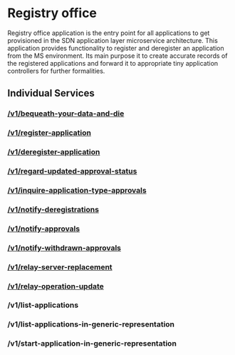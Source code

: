 
# Registry office

Registry office application is the entry point for all applications to get provisioned in the SDN application layer microservice architecture. This application provides functionality to register and deregister an application from the MS environment. Its main purpose it to create accurate records of the registered applications and forward it to appropriate tiny application controllers for further formalities.

## Individual Services

### [/v1/bequeath-your-data-and-die](./BequeathYourDataAndDie.md)

### [/v1/register-application](./RegisterApplication.md)

### [/v1/deregister-application](./DeregisterApplication.md)

### [/v1/regard-updated-approval-status](./RegardUpdatedApprovalStatus.md)

### [/v1/inquire-application-type-approvals](./InquireApplicationTypeApprovals.md)

### [/v1/notify-deregistrations](./NotifyDeregistrations.md)

### [/v1/notify-approvals](./NotifyApprovals.md)

### [/v1/notify-withdrawn-approvals](./NotifyWithdrawnApprovals.md)

### [/v1/relay-server-replacement](./RelayServerReplacement.md)

### [/v1/relay-operation-update](./RelayOperationUpdate.md)

### /v1/list-applications

### /v1/list-applications-in-generic-representation

### /v1/start-application-in-generic-representation